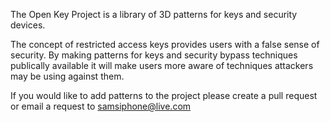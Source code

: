 The Open Key Project is a library of 3D patterns for keys and security devices.

The concept of restricted access keys provides users with a false sense of security. By making patterns for keys and security bypass techniques publically available it will make users more aware of techniques attackers may be using against them.

If you would like to add patterns to the project please create a pull request or email a request to samsiphone@live.com